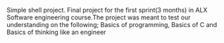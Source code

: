 Simple shell project. Final project for the first sprint(3 months) in ALX Software engineering course.The project was meant to test our understanding on the following; Basics of programming, Basics of C and Basics of thinking like an engineer
